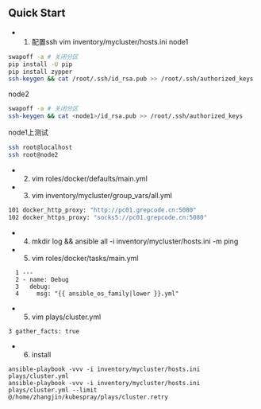 Quick Start
-----------

- 1. 配置ssh
vim inventory/mycluster/hosts.ini
node1 
```bash
swapoff -a # 关闭分区
pip install -U pip
pip install zypper
ssh-keygen && cat /root/.ssh/id_rsa.pub >> /root/.ssh/authorized_keys
```

node2
```bash
swapoff -a # 关闭分区
ssh-keygen && cat <node1>/id_rsa.pub >> /root/.ssh/authorized_keys
```

node1上测试
```bash
ssh root@localhost
ssh root@node2
```

- 2. vim roles/docker/defaults/main.yml

- 3. vim inventory/mycluster/group_vars/all.yml
```bash
101 docker_http_proxy: "http://pc01.grepcode.cn:5080"
102 docker_https_proxy: "socks5://pc01.grepcode.cn:5080"
```
- 4. mkdir log && ansible all -i inventory/mycluster/hosts.ini -m ping

- 5. vim roles/docker/tasks/main.yml
```shell
  1 ---                                                                                                                                                                                                                                                              
  2 - name: Debug
  3   debug:
  4     msg: "{{ ansible_os_family|lower }}.yml"

```

- 5. vim plays/cluster.yml
```bash
3 gather_facts: true
```

- 6. install
```shell
ansible-playbook -vvv -i inventory/mycluster/hosts.ini plays/cluster.yml
ansible-playbook -vvv -i inventory/mycluster/hosts.ini plays/cluster.yml --limit @/home/zhangjin/kubespray/plays/cluster.retry
```